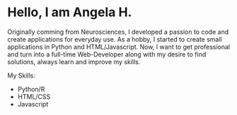 # Hello, I am Angela H.

Originally comming from Neurosciences, I developed a passion to code and create applications for everyday use. As a hobby, I started to create small applications in Python and HTML/Javascript. Now, I want to get professional and turn into a full-time Web-Developer along with my desire to find solutions, always learn and improve my skills.


My Skills:
- Python/R
- HTML/CSS
- Javascript
